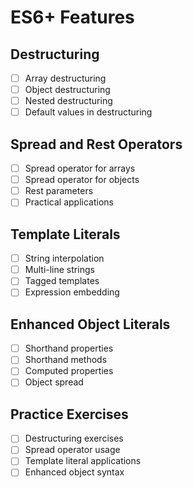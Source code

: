 # ES6+ Features

## Destructuring
- [ ] Array destructuring
- [ ] Object destructuring
- [ ] Nested destructuring
- [ ] Default values in destructuring

## Spread and Rest Operators
- [ ] Spread operator for arrays
- [ ] Spread operator for objects
- [ ] Rest parameters
- [ ] Practical applications

## Template Literals
- [ ] String interpolation
- [ ] Multi-line strings
- [ ] Tagged templates
- [ ] Expression embedding

## Enhanced Object Literals
- [ ] Shorthand properties
- [ ] Shorthand methods
- [ ] Computed properties
- [ ] Object spread

## Practice Exercises
- [ ] Destructuring exercises
- [ ] Spread operator usage
- [ ] Template literal applications
- [ ] Enhanced object syntax 